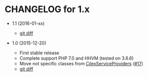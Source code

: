 CHANGELOG for 1.x
=================

* 1.1 (2016-01-xx)

  * [git diff](https://github.com/kamilsk/Common/compare/1.0.2...master)

* 1.0 (2015-12-20)

  * First stable release
  * Complete support PHP 7.0 and HHVM (tested on 3.6.6)
  * Move not specific classes from [CilexServiceProviders](https://github.com/kamilsk/CilexServiceProviders)
  ([#17](../../issues/17))
  * [git diff](https://github.com/kamilsk/Common/compare/0.4.2...1.0)
